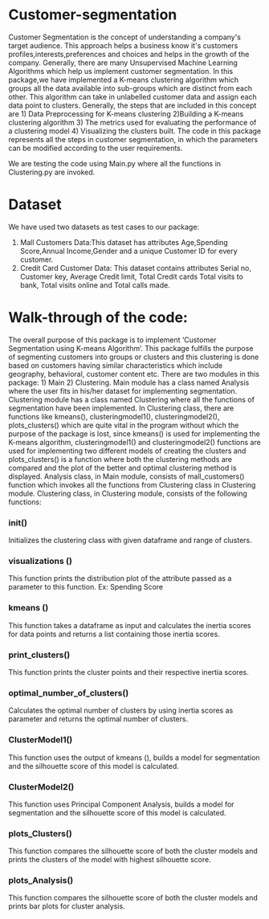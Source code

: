 # Customer-segmentation

Customer Segmentation is the concept of understanding a company's target audience. This approach
helps a business know it's customers profiles,interests,preferences and choices and helps in the growth 
of the company. Generally, there are many Unsupervised Machine Learning Algorithms which help us implement
customer segmentation. 
In this package,we have implemented a K-means clustering algorithm which groups all 
the data available into sub-groups which are distinct from each other. This algorithm can take in unlabelled
customer data and assign each data point to clusters. Generally, the steps that are included in this concept are 1) Data 
Preprocessing for K-means clustering 2)Building a K-means clustering algorithm 3) The metrics
used for evaluating the performance of a clustering model 4) Visualizing the clusters built. The code in this package
represents all the steps in customer segmentation, in which the parameters can be modified according to the 
user requirements. 
   
We are testing the code using Main.py where all the functions in Clustering.py are invoked.

# Dataset

We have used two datasets as test cases to our package:
1) Mall Customers Data:This dataset has attributes Age,Spending Score,Annual Income,Gender and a unique Customer ID for every customer.
2) Credit Card Customer Data: This dataset contains attributes Serial no, Customer key, Average Credit limit, Total Credit cards 
   Total visits to bank, Total visits online and Total calls made.


# Walk-through of the code:

The overall purpose of this package is to implement ‘Customer Segmentation using K-means Algorithm’. This package fulfills the purpose of segmenting customers into groups or clusters and this clustering is done based on customers having similar characteristics which include geography, behavioral, customer content etc. There are two modules in this package: 1) Main 2) Clustering.
Main module has a class named Analysis where the user fits in his/her dataset for implementing segmentation. Clustering module has a class named Clustering where all the functions of segmentation have been implemented. In Clustering class, there are functions like kmeans(), clusteringmodel1(), clusteringmodel2(), plots_clusters()  which are quite vital in the program without which the purpose of the package is lost, since kmeans() is used for implementing the K-means algorithm, clusteringmodel1() and clusteringmodel2() functions are used for implementing two different models of creating the clusters and plots_clusters() is a function where both the clustering methods are compared and the plot of the better and optimal clustering method is displayed.
Analysis class, in Main module, consists of mall_customers() function which invokes all the functions from Clustering class in Clustering module. Clustering class, in Clustering module, consists of the following functions:
### __init__() 
 Initializes the clustering class with given dataframe and range of clusters.
### visualizations ()
 This function prints the distribution plot of the attribute passed as a parameter to this function. Ex: Spending Score
### kmeans ()
 This function takes a dataframe as input and calculates the inertia scores for data points and returns a list containing those inertia scores.
### print_clusters()
 This function prints the cluster points and their respective inertia scores.
### optimal_number_of_clusters()
 Calculates the optimal number of clusters by using inertia scores as parameter and returns the optimal number of clusters.
### ClusterModel1()
 This function uses the output of kmeans (), builds a model for segmentation and the silhouette score of this model is calculated.
### ClusterModel2()
 This function uses Principal Component Analysis, builds a model for segmentation and the silhouette score of this model is calculated.
### plots_Clusters()
 This function compares the silhouette score of both the cluster models and prints the clusters of the model with highest silhouette score.
### plots_Analysis()
 This function compares the silhouette score of both the cluster models and prints bar plots for cluster analysis.
